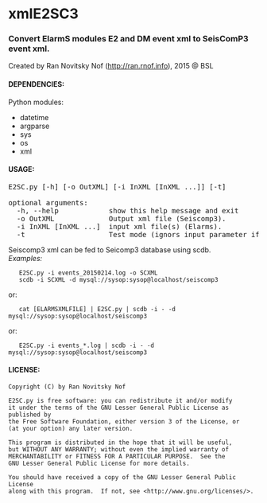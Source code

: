# xmlE2SC3
### Convert ElarmS modules E2 and DM event xml to SeisComP3 event xml.
Created by Ran Novitsky Nof (http://ran.rnof.info), 2015 @ BSL
#### DEPENDENCIES:
Python modules:
* datetime
* argparse
* sys
* os
* xml

#### USAGE:
<pre>
E2SC.py [-h] [-o OutXML] [-i InXML [InXML ...]] [-t]

optional arguments:
  -h, --help            show this help message and exit
  -o OutXML             Output xml file (Seiscomp3).
  -i InXML [InXML ...]  input xml file(s) (Elarms).
  -t                    Test mode (ignors input parameter if applicable)
</pre>

Seiscomp3 xml can be fed to Seicomp3 database using scdb.  
_Examples:_
```
   E2SC.py -i events_20150214.log -o SCXML   
   scdb -i SCXML -d mysql://sysop:sysop@localhost/seiscomp3  
```   
or:
```
   cat [ELARMSXMLFILE] | E2SC.py | scdb -i - -d mysql://sysop:sysop@localhost/seiscomp3  
```   
or:
```
   E2SC.py -i events_*.log | scdb -i - -d mysql://sysop:sysop@localhost/seiscomp3  
```

#### LICENSE:
```
Copyright (C) by Ran Novitsky Nof                                            
                                                                              
E2SC.py is free software: you can redistribute it and/or modify              
it under the terms of the GNU Lesser General Public License as published by  
the Free Software Foundation, either version 3 of the License, or            
(at your option) any later version.                                          
                                                                                 
This program is distributed in the hope that it will be useful,              
but WITHOUT ANY WARRANTY; without even the implied warranty of               
MERCHANTABILITY or FITNESS FOR A PARTICULAR PURPOSE.  See the                
GNU Lesser General Public License for more details.                          

You should have received a copy of the GNU Lesser General Public License     
along with this program.  If not, see <http://www.gnu.org/licenses/>. 
```
